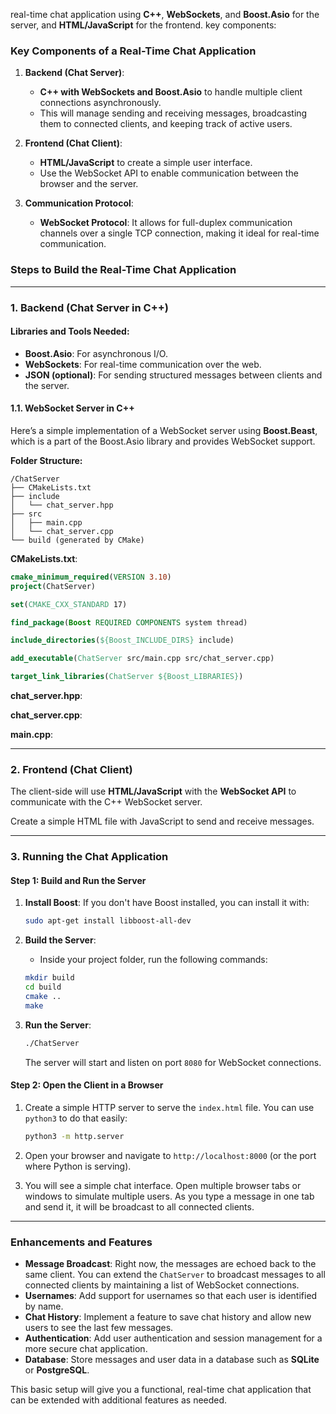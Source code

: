  
real-time chat application using **C++**, **WebSockets**, and **Boost.Asio** for the server, and **HTML/JavaScript** for the frontend. 
key components:

### **Key Components of a Real-Time Chat Application**

1. **Backend (Chat Server)**:
   - **C++ with WebSockets and Boost.Asio** to handle multiple client connections asynchronously.
   - This will manage sending and receiving messages, broadcasting them to connected clients, and keeping track of active users.

2. **Frontend (Chat Client)**:
   - **HTML/JavaScript** to create a simple user interface.
   - Use the WebSocket API to enable communication between the browser and the server.

3. **Communication Protocol**:
   - **WebSocket Protocol**: It allows for full-duplex communication channels over a single TCP connection, making it ideal for real-time communication.

### **Steps to Build the Real-Time Chat Application**

---

### **1. Backend (Chat Server in C++)**

#### **Libraries and Tools Needed**:

- **Boost.Asio**: For asynchronous I/O.
- **WebSockets**: For real-time communication over the web.
- **JSON (optional)**: For sending structured messages between clients and the server.

#### **1.1. WebSocket Server in C++**

Here’s a simple implementation of a WebSocket server using **Boost.Beast**, which is a part of the Boost.Asio library and provides WebSocket support.

**Folder Structure:**
```
/ChatServer
├── CMakeLists.txt
├── include
│   └── chat_server.hpp
├── src
│   ├── main.cpp
│   └── chat_server.cpp
└── build (generated by CMake)
```

**CMakeLists.txt**:
```cmake
cmake_minimum_required(VERSION 3.10)
project(ChatServer)

set(CMAKE_CXX_STANDARD 17)

find_package(Boost REQUIRED COMPONENTS system thread)

include_directories(${Boost_INCLUDE_DIRS} include)

add_executable(ChatServer src/main.cpp src/chat_server.cpp)

target_link_libraries(ChatServer ${Boost_LIBRARIES})
```

**chat_server.hpp**:

**chat_server.cpp**:

**main.cpp**:

---

### **2. Frontend (Chat Client)**

The client-side will use **HTML/JavaScript** with the **WebSocket API** to communicate with the C++ WebSocket server.

Create a simple HTML file with JavaScript to send and receive messages.


---

### **3. Running the Chat Application**

#### **Step 1: Build and Run the Server**

1. **Install Boost**: If you don't have Boost installed, you can install it with:

   ```bash
   sudo apt-get install libboost-all-dev
   ```

2. **Build the Server**:

   - Inside your project folder, run the following commands:

   ```bash
   mkdir build
   cd build
   cmake ..
   make
   ```

3. **Run the Server**:

   ```bash
   ./ChatServer
   ```

   The server will start and listen on port `8080` for WebSocket connections.

#### **Step 2: Open the Client in a Browser**

1. Create a simple HTTP server to serve the `index.html` file. You can use `python3` to do that easily:

   ```bash
   python3 -m http.server
   ```

2. Open your browser and navigate to `http://localhost:8000` (or the port where Python is serving).

3. You will see a simple chat interface. Open multiple browser tabs or windows to simulate multiple users. As you type a message in one tab and send it, it will be broadcast to all connected clients.

---

### **Enhancements and Features**

- **Message Broadcast**: Right now, the messages are echoed back to the same client. You can extend the `ChatServer` to broadcast messages to all connected clients by maintaining a list of WebSocket connections.
- **Usernames**: Add support for usernames so that each user is identified by name.
- **Chat History**: Implement a feature to save chat history and allow new users to see the last few messages.
- **Authentication**: Add user authentication and session management for a more secure chat application.
- **Database**: Store messages and user data in a database such as **SQLite** or **PostgreSQL**.

This basic setup will give you a functional, real-time chat application that can be extended with additional features as needed.
